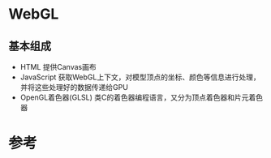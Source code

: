 # WebGL
## 基本组成
- HTML
提供Canvas画布
- JavaScript
获取WebGL上下文，对模型顶点的坐标、颜色等信息进行处理，并将这些处理好的数据传递给GPU
- OpenGL着色器(GLSL)
类C的着色器编程语言，又分为顶点着色器和片元着色器

# 参考
[](https://juejin.cn/post/6875115400154054669#heading-5)